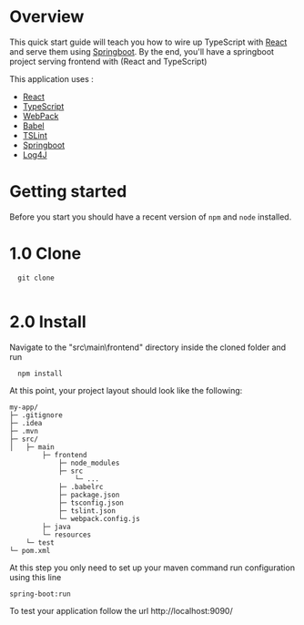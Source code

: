# Overview
This quick start guide will teach you how to wire up TypeScript with [React](http://facebook.github.io/react/) and serve them using [Springboot](http://spring.io/).  By the end, you'll have a springboot project serving frontend with (React and TypeScript)

This application uses : 
* [React](http://facebook.github.io/react/)
* [TypeScript](https://www.typescriptlang.org/)
* [WebPack](https://webpack.js.org/)
* [Babel](https://babeljs.io/)
* [TSLint](https://github.com/palantir/tslint)
* [Springboot](http://spring.io/)
* [Log4J](https://logging.apache.org/log4j/2.x/)


# Getting started
Before you start you should have a recent version of `npm` and `node`
installed.
# 1.0 Clone
```
  git clone
  
```
# 2.0 Install 
Navigate to the "src\main\frontend" directory inside the cloned folder and run 
```
  npm install
```

At this point, your project layout should look like the following:

```text
my-app/
├─ .gitignore
├─ .idea
├─ .mvn
├─ src/
│   ├─ main
		├─ frontend
			├─ node_modules
			├─ src
				└─ ...
			├─ .babelrc
			├─ package.json
			├─ tsconfig.json
			├─ tslint.json
			└─ webpack.config.js
		├─ java
		└─ resources
	└─ test
└─ pom.xml
```

At this step you only need to set up your maven command run configuration using this line
```
spring-boot:run
```

To test your application follow the url http://localhost:9090/ 


